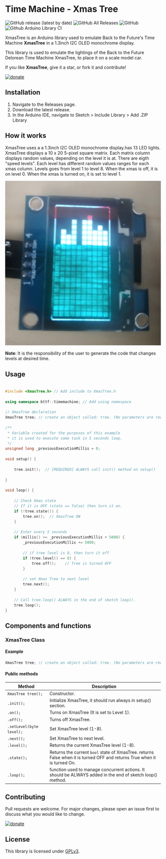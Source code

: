 # Time Machine - Xmas Tree
![GitHub release (latest by date)](https://img.shields.io/github/v/release/Zerfoinder/TimeMachine_XmasTree)
![GitHub All Releases](https://img.shields.io/github/downloads/Zerfoinder/TimeMachine_XmasTree/total)
![GitHub](https://img.shields.io/github/license/Zerfoinder/TimeMachine_XmasTree)
![Github Arduino Library CI](https://github.com/Zerfoinder/TimeMachine_XmasTree/workflows/Github%20Arduino%20Library%20CI/badge.svg)

XmasTree is an Arduino library used to emulate Back to the Future's Time Machine **XmasTree** in a 1.3inch I2C OLED monochrome display.

This library is used to emulate the lightings of the Back to the Future Delorean Time Machine XmasTree, to place it on a scale model car.

If you like **XmasTree**, give it a star, or fork it and contribute!

[![donate](https://img.shields.io/badge/donate-PayPal-blue.svg)](https://paypal.me/zerfoinder)

## Installation

1. Navigate to the Releases page.
1. Download the latest release.
1. In the Arduino IDE, navigate to Sketch > Include Library > Add .ZIP Library

## How it works

XmasTree uses a a 1.3inch I2C OLED monochrome display.has 13 LED lights.
XmasTree displays a 10 x 20 5-pixel square matrix. Each matrix column displays random values, depending on the level it is at. 
There are eigth "speed levels". Each level has different random values ranges for each xmas column. Levels goes from level 1 to level 8.
When the xmas is off, it is on level 0.
When the xmas is turned on,  it is set to level 1.

![image info](./extras/oled_display.jpeg)

**Note**: It is the responsibility of the user to generate the code that changes levels at desired time.


## Usage

```C++

#include <XmasTree.h> // Add include to XmasTree.h

using namespace bttf::timemachine; // Add using namespace

// XmasTree declaration
XmasTree tree; // create an object called: tree. (No parameters are required)

/**
 * Variable created for the purposes of this example
 * it is used to execute some task in 5 seconds loop.
 */
unsigned long _previousExecutionMillis = 0;

void setup() {

    tree.init();  // [REQUIRED] ALWAYS call init() method on setup()

}

void loop() {

    // Check Xmas state
    // If it is OFF (state == false) then turn it on.
    if (!tree.state()) {
        tree.on();  // XmasTree ON
    }

    // Enter every 5 seconds
    if (millis() >= _previousExecutionMillis + 5000) {
        _previousExecutionMillis += 5000;

        // if tree level is 8, then turn it off
        if (tree.level() == 8) {
            tree.off();    // Tree is turned OFF
        }

        // set Xmas Tree to next level
        tree.next();
    }

    // Call tree.loop() ALWAYS in the end of sketch loop().
    tree.loop();
}
```

## Components and functions
### XmasTree Class
#### Example
```C++
XmasTree tree; // create an object called: tree. (No parameters are required).
```

#### Public methods
| Method | Description |
| ---------- | ----------- |
| `XmasTree tree();` | Constructor. |
| `.init();` | Initialize XmasTree, it should run always in setup() section. |
| `.on();`   | Turns on XmasTree (It is set to Level 1). |
| `.off();`  | Turns off XmasTree. |
| `.setLevel(byte level);`    | Set XmasTree level (1-8). |
| `.next();`    | Set XmasTree to next level. |
| `.level();`    | Returns the current XmasTree level (1-8). |
| `.state();`    | Returns the current `bool` state of XmasTree. returns False when it is turned OFF and returns True when it is turned On. |
| `.loop();`    | function used to manage concurrent actions. It should be ALWAYS added in the end of sketch loop() method. |

## Contributing
Pull requests are welcome. For major changes, please open an issue first to discuss what you would like to change.

[![donate](https://img.shields.io/badge/donate-PayPal-blue.svg)](https://paypal.me/zerfoinder)

## License
This library is licensed under [GPLv3](https://www.gnu.org/licenses/quick-guide-gplv3.html).
